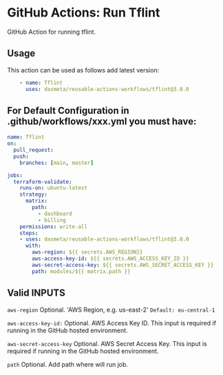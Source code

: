 # GitHub Actions: Run Tflint
GitHub Action for running tflint.

## Usage

This action can be used as follows add latest version:

```yaml
    - name: Tflint
      uses: dasmeta/reusable-actions-workflows/tflint@3.0.0
```

## For Default Configuration in .github/workflows/xxx.yml you must have:
```yaml
name: Tflint
on:
  pull_request:
  push:
    branches: [main, master]

jobs:
  terraform-validate:
    runs-on: ubuntu-latest
    strategy:
      matrix:
        path:
          - dashboard
          - billing
    permissions: write-all
    steps:
    - uses: dasmeta/reusable-actions-workflows/tflint@3.0.0
      with:
        aws-region: ${{ secrets.AWS_REGION}}
        aws-access-key-id: ${{ secrets.AWS_ACCESS_KEY_ID }}
        aws-secret-access-key: ${{ secrets.AWS_SECRET_ACCESS_KEY }}
        path: modules/${{ matrix.path }}

```

## Valid INPUTS


`aws-region`
Optional. 'AWS Region, e.g. us-east-2'
`Default: eu-central-1`

`aws-access-key-id:` 
Optional. AWS Access Key ID. This input is required if running in the GitHub hosted environment.

`aws-secret-access-key`
Optional. AWS Secret Access Key. This input is required if running in the GitHub hosted environment.

`path`
Optional. Add path where will run job.
